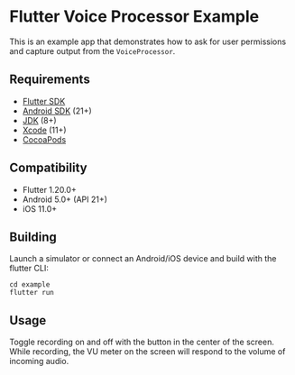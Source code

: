 # Flutter Voice Processor Example

This is an example app that demonstrates how to ask for user permissions and capture output from
the `VoiceProcessor`.

## Requirements

- [Flutter SDK](https://docs.flutter.dev/get-started/install)
- [Android SDK](https://developer.android.com/about/versions/12/setup-sdk) (21+)
- [JDK](https://www.oracle.com/java/technologies/downloads/) (8+)
- [Xcode](https://developer.apple.com/xcode/) (11+)
- [CocoaPods](https://cocoapods.org/)

## Compatibility

- Flutter 1.20.0+
- Android 5.0+ (API 21+)
- iOS 11.0+

## Building

Launch a simulator or connect an Android/iOS device and build with the flutter CLI:
```console
cd example
flutter run
```

## Usage

Toggle recording on and off with the button in the center of the screen. While recording, the VU meter on the screen will respond to the volume of incoming audio.

